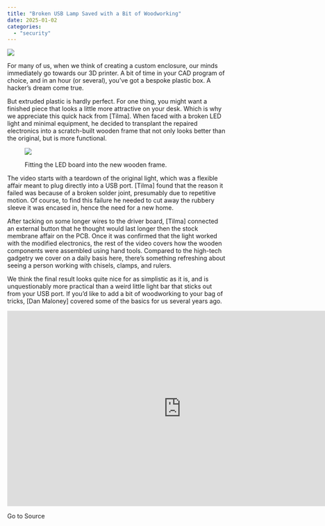 ```yaml
---
title: "Broken USB Lamp Saved with a Bit of Woodworking"
date: 2025-01-02
categories: 
  - "security"
---
```


![](https://hackaday.com/wp-content/uploads/2025/01/woodlight_feat.jpg?w=800)

For many of us, when we think of creating a custom enclosure, our minds immediately go towards our 3D printer. A bit of time in your CAD program of choice, and in an hour (or several), you’ve got a bespoke plastic box. A hacker’s dream come true.

But extruded plastic is hardly perfect. For one thing, you might want a finished piece that looks a little more attractive on your desk. Which is why we appreciate this quick hack from \[Tilma\]. When faced with a broken LED light and minimal equipment, he decided to transplant the repaired electronics into a scratch-built wooden frame that not only looks better than the original, but is more functional.

<figure>

![](https://hackaday.com/wp-content/uploads/2025/01/woodlight_detail.jpg?w=400)

<figcaption>

Fitting the LED board into the new wooden frame.

</figcaption>

</figure>

The video starts with a teardown of the original light, which was a flexible affair meant to plug directly into a USB port. \[Tilma\] found that the reason it failed was because of a broken solder joint, presumably due to repetitive motion. Of course, to find this failure he needed to cut away the rubbery sleeve it was encased in, hence the need for a new home.

After tacking on some longer wires to the driver board, \[Tilma\] connected an external button that he thought would last longer then the stock membrane affair on the PCB. Once it was confirmed that the light worked with the modified electronics, the rest of the video covers how the wooden components were assembled using hand tools. Compared to the high-tech gadgetry we cover on a daily basis here, there’s something refreshing about seeing a person working with chisels, clamps, and rulers.

We think the final result looks quite nice for as simplistic as it is, and is unquestionably more practical than a weird little light bar that sticks out from your USB port. If you’d like to add a bit of woodworking to your bag of tricks, \[Dan Maloney\] covered some of the basics for us several years ago.

<iframe loading="lazy" title="Cutesy Wooden Portable Lamp, Complete design guide | Easy &amp; DIY | From concept to final product" width="800" height="450" src="https://www.youtube.com/embed/ABwkEgxiedY?feature=oembed" frameborder="0" allow="accelerometer; autoplay; clipboard-write; encrypted-media; gyroscope; picture-in-picture; web-share" referrerpolicy="strict-origin-when-cross-origin" allowfullscreen></iframe>

Go to Source
